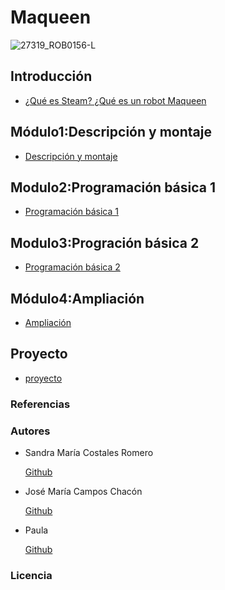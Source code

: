 # Maqueen

![27319_ROB0156-L](https://user-images.githubusercontent.com/114906778/207543201-ab46a1fb-baf1-43bf-aa97-049bbeceadc9.jpg)


## Introducción

- [¿Qué es Steam? ¿Qué es un robot Maqueen](modulo1/introduccion.md)

## Módulo1:Descripción y montaje

- [Descripción y montaje](modulo2/descripcion_y_montaje.md)

## Modulo2:Programación básica 1

- [Programación básica 1](modulo3/programacion1.md)

## Modulo3:Progración básica 2

- [Programación básica 2](modulo4/programacion2.md)

## Módulo4:Ampliación

- [Ampliación](modulo5/ampliacion.md)

## Proyecto

- [proyecto](modulo6/proyecto.md)

### Referencias
### Autores

- Sandra María Costales Romero 


  [Github](https://github.com/Scosrom)
  
- José María Campos Chacón 


  [Github](https://github.com/camposchaconjosemaria)
  
- Paula 


  [Github](https://github.com/Paulabm24)  
  
 
### Licencia
